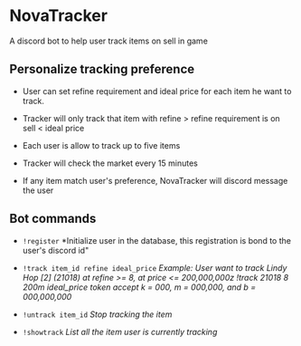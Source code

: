 # NovaTracker

A discord bot to help user track items on sell in game


## Personalize tracking preference

* User can set refine requirement and ideal price for each item he want to track.

* Tracker will only track that item with refine > refine requirement is on sell < ideal price

* Each user is allow to track up to five items

* Tracker will check the market every 15 minutes

* If any item match user's preference, NovaTracker will discord message the user


## Bot commands

* `!register`
	*Initialize user in the database, this registration is bond to the user's discord id"

* `!track item_id refine ideal_price`
	*Example: User want to track Lindy Hop [2] (21018) at refine >= 8, at price <= 200,000,000z*
	*!track 21018 8 200m*
	*ideal_price token accept k = 000, m = 000,000, and b = 000,000,000*

* `!untrack item_id`
	*Stop tracking the item*
	
* `!showtrack`
	*List all the item user is currently tracking*
